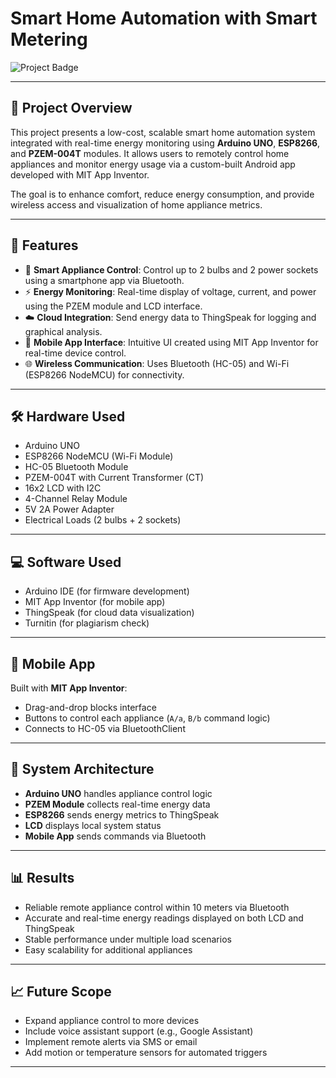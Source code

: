 # Smart Home Automation with Smart Metering

![Project Badge](https://img.shields.io/badge/IoT-Home%20Automation-blue.svg)

---

## 📌 Project Overview

This project presents a low-cost, scalable smart home automation system integrated with real-time energy monitoring using **Arduino UNO**, **ESP8266**, and **PZEM-004T** modules. It allows users to remotely control home appliances and monitor energy usage via a custom-built Android app developed with MIT App Inventor.

The goal is to enhance comfort, reduce energy consumption, and provide wireless access and visualization of home appliance metrics.

---

## 🚀 Features

- 🔌 **Smart Appliance Control**: Control up to 2 bulbs and 2 power sockets using a smartphone app via Bluetooth.
- ⚡ **Energy Monitoring**: Real-time display of voltage, current, and power using the PZEM module and LCD interface.
- ☁️ **Cloud Integration**: Send energy data to ThingSpeak for logging and graphical analysis.
- 📱 **Mobile App Interface**: Intuitive UI created using MIT App Inventor for real-time device control.
- 🌐 **Wireless Communication**: Uses Bluetooth (HC-05) and Wi-Fi (ESP8266 NodeMCU) for connectivity.

---

## 🛠️ Hardware Used

- Arduino UNO
- ESP8266 NodeMCU (Wi-Fi Module)
- HC-05 Bluetooth Module
- PZEM-004T with Current Transformer (CT)
- 16x2 LCD with I2C
- 4-Channel Relay Module
- 5V 2A Power Adapter
- Electrical Loads (2 bulbs + 2 sockets)

---

## 💻 Software Used

- Arduino IDE (for firmware development)
- MIT App Inventor (for mobile app)
- ThingSpeak (for cloud data visualization)
- Turnitin (for plagiarism check)

---

## 📱 Mobile App

Built with **MIT App Inventor**:
- Drag-and-drop blocks interface
- Buttons to control each appliance (`A/a`, `B/b` command logic)
- Connects to HC-05 via BluetoothClient

---

## 🔧 System Architecture

- **Arduino UNO** handles appliance control logic
- **PZEM Module** collects real-time energy data
- **ESP8266** sends energy metrics to ThingSpeak
- **LCD** displays local system status
- **Mobile App** sends commands via Bluetooth

---

## 📊 Results

- Reliable remote appliance control within 10 meters via Bluetooth
- Accurate and real-time energy readings displayed on both LCD and ThingSpeak
- Stable performance under multiple load scenarios
- Easy scalability for additional appliances

---

## 📈 Future Scope

- Expand appliance control to more devices
- Include voice assistant support (e.g., Google Assistant)
- Implement remote alerts via SMS or email
- Add motion or temperature sensors for automated triggers

---

